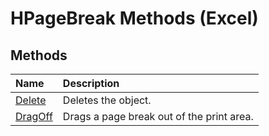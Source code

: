 
# HPageBreak Methods (Excel)

## Methods



|**Name**|**Description**|
|:-----|:-----|
|[Delete](27eaaae7-ddc7-a663-b577-b1554a25b5e6.md)|Deletes the object.|
|[DragOff](80065224-c53d-3f45-8d94-c644502dac22.md)|Drags a page break out of the print area.|
